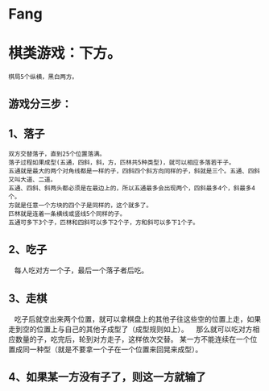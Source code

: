 # Fang
棋类游戏：下方。
=====
    棋局5个纵横，黑白两方。
    
游戏分三步：
----


1、落子
---

    双方交替落子，直到25个位置落满。
    落子过程如果成型(五通，四斜，斜，方，匹林共5种类型)，就可以相应多落若干子。
    五通就是最大的两个对角线都是一样的子，四斜四个斜方向同样的子，斜就是三个。五通、四斜又叫大道、二道。
    五通、四斜、斜两头都必须是在最边上的，所以五通最多会出现两个，四斜最多4个，斜最多4个。
    方就是任意一个方块的四个子是同样的，这个就多了。
    匹林就是连着一条横线或竖线5个同样的子。
    五通可多下3个子，匹林和四斜可以多下2个子，方和斜可以多下1个子。
    
2、吃子
---

    每人吃对方一个子，最后一个落子者后吃。

3、走棋
---

    吃子后就空出来两个位置，就可以拿棋盘上的其他子往这些空的位置上走，如果走到空的位置上与自己的其他子成型了（成型规则如上）。
    那么就可以吃对方相应数量的子，吃完后，轮到对方走子，这样依次交替。
    某一方不能连续在一个位置成同一种型（就是不要拿一个子在一个位置来回晃来成型）。
   
4、如果某一方没有子了，则这一方就输了 
---

    
